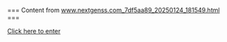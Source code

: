 === Content from www.nextgenss.com_7df5aa89_20250124_181549.html ===

[Click here to enter](http://www.nextgenss.com/advisories/slwebmail-vulns.txt?fp=-3)


